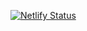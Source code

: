 [![Netlify Status](https://api.netlify.com/api/v1/badges/056c9aa5-0cdd-414b-9c49-7a8e0cb46e08/deploy-status)](https://app.netlify.com/sites/lambda-bw1-quicktricks/deploys)
